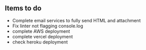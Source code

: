 ## Items to do

- Complete email services to fully send HTML and attachment
- Fix linter not flagging console.log
- complete AWS deployment
- complete vercel deployment
- check heroku deployment
